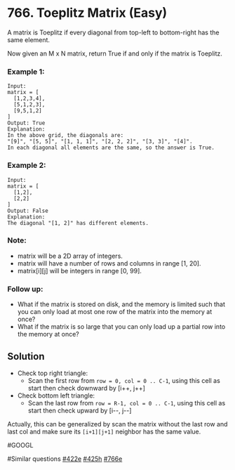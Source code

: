 # 766. Toeplitz Matrix (Easy)

A matrix is Toeplitz if every diagonal from top-left to bottom-right has the same element.

Now given an M x N matrix, return True if and only if the matrix is Toeplitz.
 
### Example 1:
```
Input:
matrix = [
  [1,2,3,4],
  [5,1,2,3],
  [9,5,1,2]
]
Output: True
Explanation:
In the above grid, the diagonals are:
"[9]", "[5, 5]", "[1, 1, 1]", "[2, 2, 2]", "[3, 3]", "[4]".
In each diagonal all elements are the same, so the answer is True.
```

### Example 2:
```
Input:
matrix = [
  [1,2],
  [2,2]
]
Output: False
Explanation:
The diagonal "[1, 2]" has different elements.
```

### Note:
- matrix will be a 2D array of integers.
- matrix will have a number of rows and columns in range [1, 20].
- matrix[i][j] will be integers in range [0, 99].

### Follow up:
- What if the matrix is stored on disk, and the memory is limited such that you can only load at most one row of the matrix into the memory at once?
- What if the matrix is so large that you can only load up a partial row into the memory at once?

## Solution
- Check top right triangle:
  - Scan the first row from `row = 0, col = 0 .. C-1`, using this cell as start then check downward by [i++, j++]
- Check bottom left triangle:
  - Scan the last row from `row = R-1, col = 0 .. C-1`, using this cell as start then check upward by [i--, j--]

Actually, this can be generalized by scan the matrix without the last row and last col and make sure its `[i+1][j+1]` neighbor has the same value.

#GOOGL

#Similar questions [#422e](../p422e/README.md) [#425h](../p425h/README.md) [#766e](../p766e/README.md)
